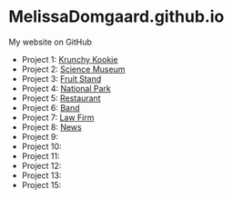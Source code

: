 # MelissaDomgaard.github.io
My website on GitHub
* Project 1: [Krunchy Kookie](https://melissadomgaard.github.io/krunchy-kookie/)
* Project 2: [Science Museum](https://melissadomgaard.github.io/science-museum/)
* Project 3: [Fruit Stand](https://melissadomgaard.github.io/fruit-stand/)
* Project 4: [National Park](https://melissadomgaard.github.io/national-park/)
* Project 5: [Restaurant](https://melissadomgaard.github.io/restaurant/)
* Project 6: [Band](https://melissadomgaard.github.io/band/)
* Project 7: [Law Firm](https://melissadomgaard.github.io/law-firm/)
* Project 8: [News](https://melissadomgaard.github.io/news/)
* Project 9:
* Project 10:
* Project 11:
* Project 12:
* Project 13:
* Project 15:
